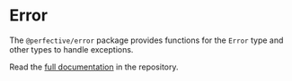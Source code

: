 # Error

The `@perfective/error` package provides functions for the `Error` type
and other types to handle exceptions.

Read the [full documentation](https://github.com/perfective/js/blob/master/packages/error/README.adoc) 
in the repository.
